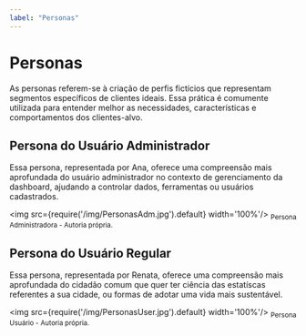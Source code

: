 ```yaml
---
label: "Personas"
---
```


# Personas
As personas referem-se à criação de perfis fictícios que representam segmentos específicos de clientes ideais. Essa prática é comumente utilizada para entender melhor as necessidades, características e comportamentos dos clientes-alvo.

## Persona do Usuário Administrador
Essa persona, representada por Ana, oferece uma compreensão mais aprofundada do usuário administrador no contexto de gerenciamento da dashboard, ajudando a controlar dados, ferramentas ou usuários cadastrados.

<img src={require('/img/PersonasAdm.jpg').default} width='100%'/>
<sub>Persona Administradora - Autoria própria.</sub>

## Persona do Usuário Regular
Essa persona, representada por Renata, oferece uma compreensão mais aprofundada do cidadão comum que quer ter ciência das estatíscas referentes a sua cidade, ou formas de adotar uma vida mais sustentável.

<img src={require('/img/PersonasUser.jpg').default} width='100%'/>
<sub>Persona Usuário - Autoria própria.</sub>

